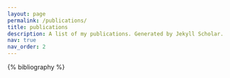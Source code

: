 ```yaml
---
layout: page
permalink: /publications/
title: publications
description: A list of my publications. Generated by Jekyll Scholar.
nav: true
nav_order: 2
---
```


<!-- _pages/publications.md -->
<div class="publications">

{% bibliography %}

</div>
